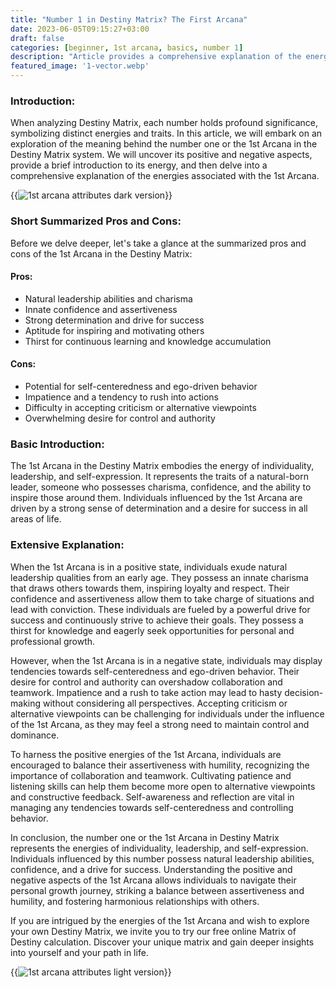 ```yaml
---
title: "Number 1 in Destiny Matrix? The First Arcana"
date: 2023-06-05T09:15:27+03:00
draft: false
categories: [beginner, 1st arcana, basics, number 1]
description: "Article provides a comprehensive explanation of the energies associated with the 1st Arcana, uncovering its positive and negative aspects.  "
featured_image: '1-vector.webp'
---
```


### Introduction:
When analyzing Destiny Matrix, each number holds profound significance, symbolizing distinct energies and traits. In this article, we will embark on an exploration of the meaning behind the number one or the 1st Arcana in the Destiny Matrix system. We will uncover its positive and negative aspects, provide a brief introduction to its energy, and then delve into a comprehensive explanation of the energies associated with the 1st Arcana.

{{<image link="1-dark.webp" alt="1st arcana attributes dark version">}}

### Short Summarized Pros and Cons:
Before we delve deeper, let's take a glance at the summarized pros and cons of the 1st Arcana in the Destiny Matrix:

#### Pros:

- Natural leadership abilities and charisma
- Innate confidence and assertiveness
- Strong determination and drive for success
- Aptitude for inspiring and motivating others
- Thirst for continuous learning and knowledge accumulation

#### Cons:

- Potential for self-centeredness and ego-driven behavior
- Impatience and a tendency to rush into actions
- Difficulty in accepting criticism or alternative viewpoints
- Overwhelming desire for control and authority


### Basic Introduction:
The 1st Arcana in the Destiny Matrix embodies the energy of individuality, leadership, and self-expression. It represents the traits of a natural-born leader, someone who possesses charisma, confidence, and the ability to inspire those around them. Individuals influenced by the 1st Arcana are driven by a strong sense of determination and a desire for success in all areas of life.

### Extensive Explanation:
When the 1st Arcana is in a positive state, individuals exude natural leadership qualities from an early age. They possess an innate charisma that draws others towards them, inspiring loyalty and respect. Their confidence and assertiveness allow them to take charge of situations and lead with conviction. These individuals are fueled by a powerful drive for success and continuously strive to achieve their goals. They possess a thirst for knowledge and eagerly seek opportunities for personal and professional growth.

However, when the 1st Arcana is in a negative state, individuals may display tendencies towards self-centeredness and ego-driven behavior. Their desire for control and authority can overshadow collaboration and teamwork. Impatience and a rush to take action may lead to hasty decision-making without considering all perspectives. Accepting criticism or alternative viewpoints can be challenging for individuals under the influence of the 1st Arcana, as they may feel a strong need to maintain control and dominance.

To harness the positive energies of the 1st Arcana, individuals are encouraged to balance their assertiveness with humility, recognizing the importance of collaboration and teamwork. Cultivating patience and listening skills can help them become more open to alternative viewpoints and constructive feedback. Self-awareness and reflection are vital in managing any tendencies towards self-centeredness and controlling behavior.

In conclusion, the number one or the 1st Arcana in Destiny Matrix represents the energies of individuality, leadership, and self-expression. Individuals influenced by this number possess natural leadership abilities, confidence, and a drive for success. Understanding the positive and negative aspects of the 1st Arcana allows individuals to navigate their personal growth journey, striking a balance between assertiveness and humility, and fostering harmonious relationships with others.

If you are intrigued by the energies of the 1st Arcana and wish to explore your own Destiny Matrix, we invite you to try our free online Matrix of Destiny calculation. Discover your unique matrix and gain deeper insights into yourself and your path in life.

{{<image link="1-light.webp" alt="1st arcana attributes light version">}}